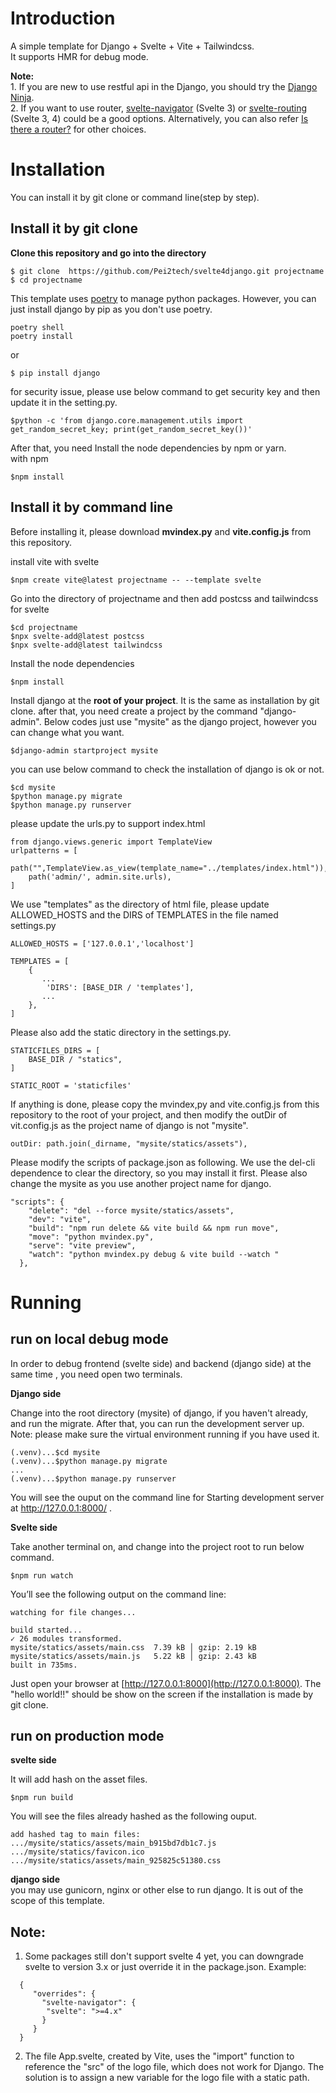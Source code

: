 Introduction  
===========  
A simple template for Django + Svelte + Vite + Tailwindcss.   
It supports HMR for debug mode.  

**Note:**   
    1. If you are new to use restful api in the Django, you should try the [Django Ninja](https://django-ninja.rest-framework.com).   
    2. If you want to use router, [svelte-navigator](https://github.com/mefechoel/svelte-navigator) (Svelte 3) or [svelte-routing](https://github.com/EmilTholin/svelte-routing) (Svelte 3, 4) could be a good options. Alternatively, you can also refer [Is there a router?](https://svelte.dev/docs/faq#is-there-a-router) for other choices.

   
Installation 
========
You can install it by git clone or command line(step by step).

## Install it by git clone

**Clone this repository and go into the directory**

```
$ git clone  https://github.com/Pei2tech/svelte4django.git projectname
$ cd projectname 
```

This template uses [poetry](https://python-poetry.org/ "poetry") to manage python packages. However, you can just install django by pip as you don't use poetry.    

```
poetry shell
poetry install
```  
or   
```   
$ pip install django   
```   

for security issue, please use below command to get security key and then update it in the setting.py.       
```  
$python -c 'from django.core.management.utils import get_random_secret_key; print(get_random_secret_key())'
```  
   
After that, you need Install the node dependencies by npm or yarn.  
with npm   
```  
$npm install    
```  

## Install it by command line 

Before installing it, please download **mvindex.py** and **vite.config.js** from this repository. 

install vite with svelte
```
$npm create vite@latest projectname -- --template svelte
```
Go into the directory of projectname and then add postcss and tailwindcss for svelte
```  
$cd projectname
$npx svelte-add@latest postcss
$npx svelte-add@latest tailwindcss
```
Install the node dependencies 
```  
$npm install 
```

Install django at the **root of your project**. It is the same as installation by git clone.  after that, you need create a project by the command "django-admin".   Below codes just use "mysite" as the django project, however you can change what you want.
```
$django-admin startproject mysite
```
you can use below command to check the installation of django is ok or not.

```
$cd mysite
$python manage.py migrate
$python manage.py runserver
```

please update the urls.py to support index.html
```
from django.views.generic import TemplateView
urlpatterns = [
    path("",TemplateView.as_view(template_name="../templates/index.html")),
    path('admin/', admin.site.urls),
]
```

We use "templates" as the directory of html file, please update ALLOWED_HOSTS and the DIRS of TEMPLATES in the file named settings.py
```
ALLOWED_HOSTS = ['127.0.0.1','localhost']

TEMPLATES = [
    {
       ...
        'DIRS': [BASE_DIR / 'templates'],
       ...
    },
]

```

Please also add the static directory in the settings.py.
```
STATICFILES_DIRS = [
    BASE_DIR / "statics",
]

STATIC_ROOT = 'staticfiles'

```

If anything is done, please copy the mvindex,py and vite.config.js from this repository to the root of your project, and then modify the outDir of vit.config.js as the project name of django is not "mysite". 

```
outDir: path.join(_dirname, "mysite/statics/assets"),
```
Please modify the scripts of package.json as following.  We use the del-cli dependence to clear the directory, so you may install it first.  Please also change the mysite as you use another project name for django. 

```
"scripts": {
    "delete": "del --force mysite/statics/assets",
    "dev": "vite",
    "build": "npm run delete && vite build && npm run move",
    "move": "python mvindex.py",
    "serve": "vite preview",
    "watch": "python mvindex.py debug & vite build --watch "
  },

```

Running
======

## run on local debug mode  

In order to debug frontend (svelte side) and backend (django side) at the same time , you need open two terminals.   

**Django side**  

Change into the root directory (mysite) of django, if you haven't already, and run the migrate. After that, you can run the development server up.    
Note: please make sure the virtual environment running if you have used it.   
```  
(.venv)...$cd mysite
(.venv)...$python manage.py migrate
...
(.venv)...$python manage.py runserver
```  
You will see the ouput on the command line for Starting development server at http://127.0.0.1:8000/ .  

**Svelte side**    

Take another terminal on, and change into the project root to run below command.  

```  
$npm run watch
```  

You’ll see the following output on the command line:   

```
watching for file changes...

build started...
✓ 26 modules transformed.
mysite/statics/assets/main.css  7.39 kB │ gzip: 2.19 kB
mysite/statics/assets/main.js   5.22 kB │ gzip: 2.43 kB
built in 735ms.
```   
Just open your browser at  [http://127.0.0.1:8000](http://127.0.0.1:8000).  The "hello world!!" should be show on the screen if the installation is made by git clone.     

## run on production mode  

**svelte side**  

It will add hash on the asset files.  

```  
$npm run build
```  

You will see the files already hashed as the following ouput.    

```
add hashed tag to main files:
.../mysite/statics/assets/main_b915bd7db1c7.js
.../mysite/statics/favicon.ico
.../mysite/statics/assets/main_925825c51380.css
```

**django side**    
you may use gunicorn, nginx or other else to run django. It is out of the scope of this template.    

## Note:
  1. Some packages still don't support svelte 4 yet, you can downgrade svelte to version 3.x or just override it in the package.json.
     Example:
``` 
  {
     "overrides": {
       "svelte-navigator": {
        "svelte": ">=4.x"
       }
     }
  }
``` 
  2. The file App.svelte, created by Vite, uses the "import" function to reference the "src" of the logo file, which does not work for Django. The solution is to assign a new variable for the logo file with a static path.  

